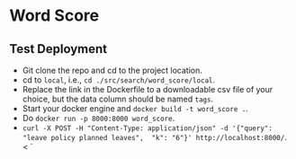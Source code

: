 # Word Score

## Test Deployment

- Git clone the repo and cd to the project location.
- cd to `local`, i.e., `cd ./src/search/word_score/local`.
- Replace the link in the Dockerfile to a downloadable csv file of your choice, but the data column should be named `tags`.
- Start your docker engine and `docker build -t word_score .`.
- Do `docker run -p 8000:8000 word_score`.
- `curl -X POST -H "Content-Type: application/json" -d '{"query": "leave policy planned leaves",  "k": "6"}' http://localhost:8000/`. <
`



